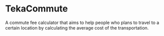 # TekaCommute
A commute fee calculator that aims to help people who plans to travel to a certain location by calculating the average cost of the transportation.
